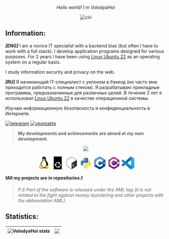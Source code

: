 <p align="center">
<i size="78">Hello world! I`m VolodyaHoi</i>

<p align="center">

<img src="https://images.hdqwalls.com/download/ciri-the-witcher-3-digital-art-4k-p3-2560x1080.jpg" alt="ciri" width="800" height="300"/>

## Information:

__*[ENG]*__ I am a novice IT specialist with a backend bias (but often I have to work with a full stack). I develop application programs designed for various purposes. For 2 years I have been using <a href=https://ubuntu.com/>Linux Ubuntu 22</a> as an operating system on a regular basis. 

I study information security and privacy on the web.

__*[RU]*__ Я начинающий IT-специалист с уклоном в бэкенд (но часто мне приходится работать с полным стеком). Я разрабатываю прикладные программы, предназначенные для различных целей. В течение 2 лет я использовал <a href=https://ubuntu.com/>Linux Ubuntu 22</a> в качестве операционной системы. 

Изучаю информационную безопасность и конфиденциальность в Интернете.

[![telegram](https://img.shields.io/static/v1?label=&message=telegram&color=191919&style=for-the-badge&logo=telegram)](https://t.me/notavl2) [![vkontakte](https://img.shields.io/static/v1?label=&message=VK&color=191919&style=for-the-badge&logo=vk)](https://vk.com/id631406971) 

> **My developments and achievements are aimed at my own development**.

<p align="center">

<img src="https://profile-counter.glitch.me/VolodyaHoi/count.svg" /> 
<p align="center">
<a> <img src="https://raw.githubusercontent.com/devicons/devicon/master/icons/linux/linux-original.svg" alt="linux" width="40" height="40"/> </a>
<img src="https://raw.githubusercontent.com/devicons/devicon/master/icons/ubuntu/ubuntu-plain.svg" alt="ubuntu" width="40" height="40"/>
<img src="https://raw.githubusercontent.com/devicons/devicon/master/icons/bash/bash-original.svg" alt="bash" width="40" height="40"/>
<img src="https://raw.githubusercontent.com/devicons/devicon/master/icons/python/python-original.svg" alt="python" width="40" height="40"/>
<img src="https://raw.githubusercontent.com/devicons/devicon/master/icons/cplusplus/cplusplus-original.svg" alt="cplusplus" width="40" height="40"/>
<img src="https://raw.githubusercontent.com/devicons/devicon/master/icons/csharp/csharp-original.svg" alt="csharp" width="40" height="40"/>
<img src="https://raw.githubusercontent.com/devicons/devicon/master/icons/vscode/vscode-original.svg" alt="vscode" width="40" height="40"/>

**❗All my projects are in repositories.❗**
> *P.S Part of the software is released under the AML tag (it is not related to the fight against money laundering and other projects with the abbreviation AML)*.
## Statistics: 

| <img align="center" src="https://github-readme-stats.vercel.app/api/top-langs?username=VolodyaHoi&show_icons=true&theme=github_dark&hide_border=true&locale=en&layout=compact&border=false" alt="VolodyaHoi stats" /> | <img align="center" src="https://github-readme-stats.vercel.app/api?username=VolodyaHoi&show_icons=true&include_all_commits=true&theme=github_dark&cache_seconds=3200&border=false&hide_border=true"/> |
| ------------- | ------------- |
